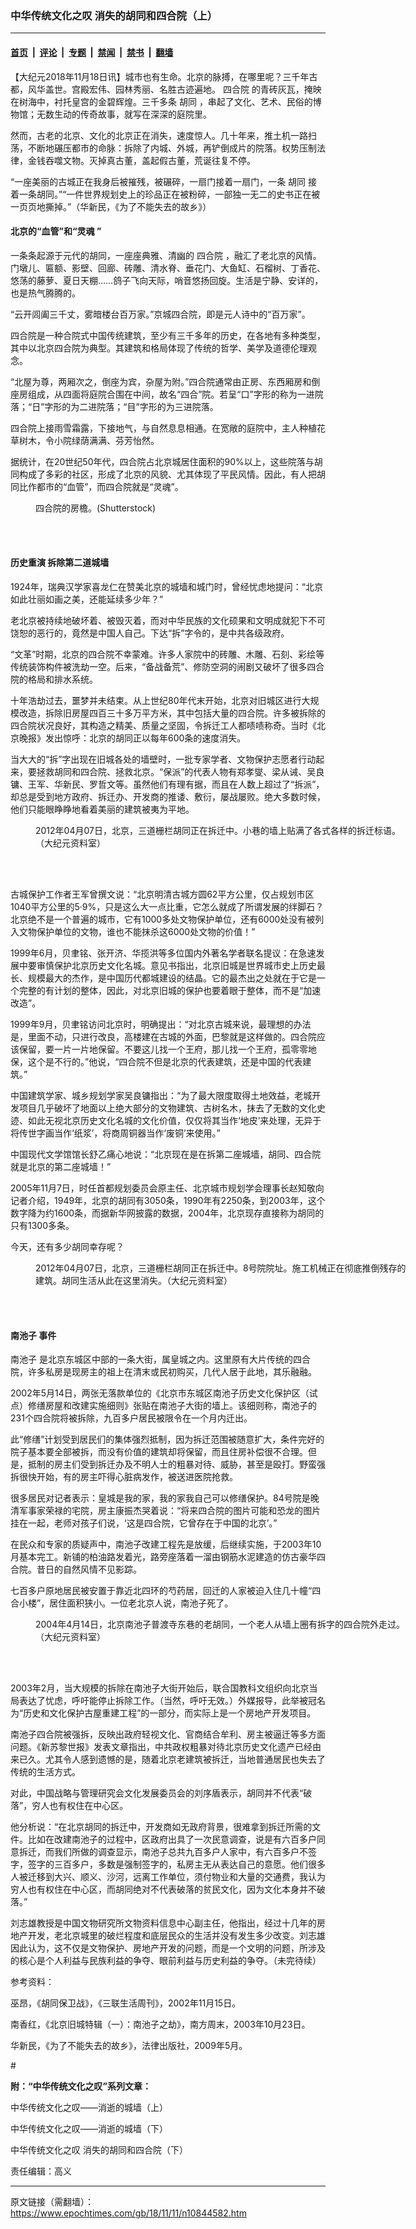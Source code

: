 ### 中华传统文化之叹 消失的胡同和四合院（上）

---

#### [首页](../../../..?n10844582) &nbsp;|&nbsp; [评论](../../../../../epoch-comment?n10844582) &nbsp;|&nbsp; [专题](../../../../../epoch-special?n10844582) &nbsp;|&nbsp; [禁闻](../../../../../epoch-news?n10844582) &nbsp;|&nbsp; [禁书](../../../../../books?n10844582) &nbsp;|&nbsp; [翻墙](https://github.com/gfw-breaker/nogfw/blob/master/README.md?n10844582)


<div class="post_content" id="artbody" itemprop="articleBody">
 <!-- article content begin -->
 <p>
  【大纪元2018年11月18日讯】城市也有生命。北京的脉搏，在哪里呢？三千年古都，风华盖世。宫殿宏伟、园林秀丽、名胜古迹遍地。
  <ok href="https://www.epochtimes.com/gb/tag/%E5%9B%9B%E5%90%88%E9%99%A2.html">
   四合院
  </ok>
  的青砖灰瓦，掩映在树海中，衬托皇宫的金碧辉煌。三千多条
  <ok href="https://www.epochtimes.com/gb/tag/%E8%83%A1%E5%90%8C.html">
   胡同
  </ok>
  ，串起了文化、艺术、民俗的博物馆；无数生动的传奇故事，就写在深深的庭院里。
 </p>
 <p>
  然而，古老的北京、文化的北京正在消失，速度惊人。几十年来，推土机一路扫荡，不断地碾压都市的命脉：拆除了内城、外城，再铲倒成片的院落。权势压制法律，金钱吞噬文物。灭掉真古董，盖起假古董，荒诞往复不停。
 </p>
 <p>
  “一座美丽的古城正在我身后被摧残，被碾碎，一扇门接着一扇门，一条
  <ok href="https://www.epochtimes.com/gb/tag/%E8%83%A1%E5%90%8C.html">
   胡同
  </ok>
  接着一条胡同。”“一件世界规划史上的珍品正在被粉碎，一部独一无二的史书正在被一页页地撕掉。”（华新民，《为了不能失去的故乡》）
 </p>
 <h4>
  <strong>
   北京的“血管”和“灵魂
  </strong>
  <strong>
   ”
  </strong>
 </h4>
 <p>
  一条条起源于元代的胡同，一座座典雅、清幽的
  <ok href="https://www.epochtimes.com/gb/tag/%E5%9B%9B%E5%90%88%E9%99%A2.html">
   四合院
  </ok>
  ，融汇了老北京的风情。门墩儿、匾额、影壁、回廊、砖雕、清水脊、垂花门、大鱼缸、石榴树、丁香花、悠荡的藤萝、夏日天棚……鸽子飞向天际，哨音悠扬回旋。生活是宁静、安详的，也是热气腾腾的。
 </p>
 <p>
  “云开闾阖三千丈，雾暗楼台百万家。”京城四合院，即是元人诗中的“百万家”。
 </p>
 <p>
  四合院是一种合院式中国传统建筑，至少有三千多年的历史，在各地有多种类型，其中以北京四合院为典型。其建筑和格局体现了传统的哲学、美学及道德伦理观念。
 </p>
 <p>
  “北屋为尊，两厢次之，倒座为宾，杂屋为附。”四合院通常由正房、东西厢房和倒座房组成，从四面将庭院合围在中间，故名“四合”院。若呈“口”字形的称为一进院落；“日”字形的为二进院落；“目”字形的为三进院落。
 </p>
 <p>
  四合院上接雨雪霜露，下接地气，与自然息息相通。在宽敞的庭院中，主人种植花草树木，令小院绿荫满满、芬芳怡然。
 </p>
 <p>
  据统计，在20世纪50年代，四合院占北京城居住面积的90%以上，这些院落与胡同构成了多彩的社区，形成了北京的风貌、尤其体现了平民风情。因此，有人把胡同比作都市的“血管”，而四合院就是“灵魂”。
 </p>
 <figure aria-describedby="caption-attachment-10847107" class="wp-caption aligncenter" id="attachment_10847107" style="width: 600px">
  <ok href="https://i.epochtimes.com/assets/uploads/2018/11/shutterstock_1067191427.jpg" target="_blank">
   <img alt="" class="wp-image-10847107 size-large" src="https://i.epochtimes.com/assets/uploads/2018/11/shutterstock_1067191427-600x399.jpg"/>
  </ok>
  <br/><figcaption class="wp-caption-text" id="caption-attachment-10847107">
   四合院的房檐。(Shutterstock)
  </figcaption><br/>
 </figure><br/>
 <h4>
  <strong>
   历史重演 拆除第二道城墙
  </strong>
 </h4>
 <p>
  1924年，瑞典汉学家喜龙仁在赞美北京的城墙和城门时，曾经忧虑地提问：“北京如此壮丽如画之美，还能延续多少年？”
 </p>
 <p>
  老北京被持续地破坏着、被毁灭着，而对中华民族的文化硕果和文明成就犯下不可饶恕的恶行的，竟然是中国人自己。下达“拆”字令的，是中共各级政府。
 </p>
 <p>
  “文革”时期，北京的四合院不幸蒙难。许多人家院中的砖雕、木雕、石刻、彩绘等传统装饰构件被洗劫一空。后来，“备战备荒”、修防空洞的闹剧又破坏了很多四合院的格局和排水系统。
 </p>
 <p>
  十年浩劫过去，噩梦并未结束。从上世纪80年代末开始，北京对旧城区进行大规模改造，拆除旧房屋四百三十多万平方米，其中包括大量的四合院。许多被拆除的四合院状况良好，其构造之精美、质量之坚固，令拆迁工人都啧啧称奇。当时《北京晚报》发出惊呼：北京的胡同正以每年600条的速度消失。
 </p>
 <p>
  当大大的“拆”字出现在旧城各处的墙壁时，一批专家学者、文物保护志愿者行动起来，要拯救胡同和四合院、拯救北京。“保派”的代表人物有郑孝燮、梁从诫、吴良镛、王军、华新民、罗哲文等。虽然他们有理有据，而且在人数上超过了“拆派”，却总是受到地方政府、拆迁办、开发商的推诿、敷衍，屡战屡败。绝大多数时候，他们只能眼睁睁地看着美丽的建筑被夷为平地。
 </p>
 <figure aria-describedby="caption-attachment-10844607" class="wp-caption aligncenter" id="attachment_10844607" style="width: 600px">
  <ok href="https://i.epochtimes.com/assets/uploads/2018/11/VCG11426918658.jpg" target="_blank">
   <img alt="" class="wp-image-10844607" src="https://i.epochtimes.com/assets/uploads/2018/11/VCG11426918658-600x400.jpg"/>
  </ok>
  <br/><figcaption class="wp-caption-text" id="caption-attachment-10844607">
   2012年04月07日，北京，三道栅栏胡同正在拆迁中。小巷的墙上贴满了各式各样的拆迁标语。（大纪元资料室）
  </figcaption><br/>
 </figure><br/>
 <p>
  古城保护工作者王军曾撰文说：“北京明清古城方圆62平方公里，仅占规划市区1040平方公里的5·9%，只是这么大一点比重，它怎么就成了所谓发展的绊脚石？北京绝不是一个普遍的城市，它有1000多处文物保护单位，还有6000处没有被列入文物保护单位的文物，谁也不能抹杀这6000处文物的价值！”
 </p>
 <p>
  1999年6月，贝聿铭、张开济、华揽洪等多位国内外著名学者联名提议：在急速发展中要审慎保护北京历史文化名城。意见书指出，北京旧城是世界城市史上历史最长、规模最大的杰作，是中国历代都城建设的结晶。它的最杰出之处就在于它是一个完整的有计划的整体，因此，对北京旧城的保护也要着眼于整体，而不是“加速改造”。
 </p>
 <p>
  1999年9月，贝聿铭访问北京时，明确提出：“对北京古城来说，最理想的办法是，里面不动，只进行改良，高楼建在古城的外面，巴黎就是这样做的。四合院应该保留，要一片一片地保留。不要这儿找一个王府，那儿找一个王府，孤零零地保，这个是不行的。”他说，“四合院不但是北京的代表建筑，还是中国的代表建筑。”
 </p>
 <p>
  中国建筑学家、城乡规划学家吴良镛指出：“为了最大限度取得土地效益，老城开发项目几乎破坏了地面以上绝大部分的文物建筑、古树名木，抹去了无数的文化史迹、如此无视北京历史文化名城的文化价值，仅仅将其当作‘地皮’来处理，无异于将传世字画当作‘纸浆’，将商周铜器当作‘废铜’来使用。”
 </p>
 <p>
  中国现代文学馆馆长舒乙痛心地说：“北京现在是在拆第二座城墙，胡同、四合院就是北京的第二座城墙！”
 </p>
 <p>
  2005年11月7日，时任首都规划委员会原主任、北京城市规划学会理事长赵知敬向记者介绍，1949年，北京的胡同有3050条，1990年有2250条，到2003年，这个数字降为约1600条，而据新华网披露的数据，2004年，北京现存直接称为胡同的只有1300多条。
 </p>
 <p>
  今天，还有多少胡同幸存呢？
 </p>
 <figure aria-describedby="caption-attachment-10844608" class="wp-caption aligncenter" id="attachment_10844608" style="width: 600px">
  <ok href="https://i.epochtimes.com/assets/uploads/2018/11/f4550dc591d9806959b52cf434e74694.jpg" target="_blank">
   <img alt="" class="wp-image-10844608 size-large" src="https://i.epochtimes.com/assets/uploads/2018/11/f4550dc591d9806959b52cf434e74694-600x400.jpg"/>
  </ok>
  <br/><figcaption class="wp-caption-text" id="caption-attachment-10844608">
   2012年04月07日，北京，三道栅栏胡同正在拆迁中。8号院院址。施工机械正在彻底推倒残存的建筑。胡同生活从此在这里消失。（大纪元资料室）
  </figcaption><br/>
 </figure><br/>
 <h4>
  <strong>
   <ok href="https://www.epochtimes.com/gb/tag/%E5%8D%97%E6%B1%A0%E5%AD%90.html">
    南池子
   </ok>
   事件
  </strong>
 </h4>
 <p>
  <ok href="https://www.epochtimes.com/gb/tag/%E5%8D%97%E6%B1%A0%E5%AD%90.html">
   南池子
  </ok>
  是北京东城区中部的一条大街，属皇城之内。这里原有大片传统的四合院，许多私房是现房主的祖上在清末或民初购买，几代人居于此地，其乐融融。
 </p>
 <p>
  2002年5月14日，两张无落款单位的《北京市东城区南池子历史文化保护区（试点）修缮房屋和改建实施细则》张贴在南池子大街的墙上。该细则称，南池子的231个四合院将被拆除，九百多户居民被限令在一个月内迁出。
 </p>
 <p>
  此“修缮”计划受到居民们的集体强烈抵制，因为拆迁范围被随意扩大，条件完好的院子基本要全部被拆，而没有价值的建筑却将保留，而且住房补偿很不合理。但是，抵制的房主们受到拆迁办及不明人士的粗暴对待、威胁，甚至是殴打。野蛮强拆很快开始，有的房主吓得心脏病发作，被送进医院抢救。
 </p>
 <p>
  很多居民对记者表示：皇城是我的家，我的家我自己可以修缮保护。84号院是晚清军事家荣禄的宅院，房主康振杰哭着说：“将来四合院的图片可能和恐龙的图片挂在一起，老师对孩子们说，‘这是四合院，它曾存在于中国的北京’。”
 </p>
 <p>
  在民众和专家的质疑声中，南池子改建工程先是放缓，后继续实施，于2003年10月基本完工。新铺的柏油路发着光，路旁座落着一溜由钢筋水泥建造的仿古豪华四合院。昔日的自然风情不见影踪。
 </p>
 <p>
  七百多户原地居民被安置于靠近北四环的芍药居，回迁的人家被迫入住几十幢“四合小楼”，居住面积狭小。一位老北京人说，南池子死了。
 </p>
 <figure aria-describedby="caption-attachment-10844610" class="wp-caption aligncenter" id="attachment_10844610" style="width: 600px">
  <ok href="https://i.epochtimes.com/assets/uploads/2018/11/16c35430ec7fc769dc9f07db95df7ed5.jpg" target="_blank">
   <img alt="" class="wp-image-10844610 size-large" src="https://i.epochtimes.com/assets/uploads/2018/11/16c35430ec7fc769dc9f07db95df7ed5-600x398.jpg"/>
  </ok>
  <br/><figcaption class="wp-caption-text" id="caption-attachment-10844610">
   2004年4月14日，北京南池子普渡寺东巷的老胡同，一个老人从墙上圈有拆字的四合院外走过。（大纪元资料室）
  </figcaption><br/>
 </figure><br/>
 <p>
  2003年2月，当大规模的拆除在南池子大街开始后，联合国教科文组织向北京当局表达了忧虑，呼吁能停止拆除工作。（当然，呼吁无效。）外媒报导，此举被冠名为“历史和文化保护古屋重建工程”的一部分，而实际上是一个房地产开发项目。
 </p>
 <p>
  南池子四合院被强拆，反映出政府轻视文化、官商结合牟利、房主被逼迁等多方面问题。《新苏黎世报》发表文章指出，中共政权粗暴对待北京历史文化遗产已经由来已久。尤其令人感到遗憾的是，随着北京老建筑被拆迁，当地普通居民也失去了传统的生活方式。
 </p>
 <p>
  对此，中国战略与管理研究会文化发展委员会的刘序盾表示，胡同并不代表“破落”，穷人也有权住在中心区。
 </p>
 <p>
  他分析说：“在北京胡同的拆迁中，开发商如无政府背景，很难拿到拆迁所需的文件。比如在改建南池子的过程中，区政府出具了一次民意调查，说是有六百多户同意拆迁，而我们所做的调查显示，南池子总共九百多户人家中，有六百多户不签字，签字的三百多户，多数是强制签字的，私房主无从表达自己的意愿。他们很多人被迁移到大兴、顺义、沙河，远离工作单位，须付物业和大量的交通费，我认为穷人也有权住在中心区，而胡同绝对不代表破落的贫民文化，因为文化本身并不破落。”
 </p>
 <p>
  刘志雄教授是中国文物研究所文物资料信息中心副主任，他指出，经过十几年的房地产开发，老北京城里的破烂程度和底层民众的生活并没有发生多少改变。刘志雄因此认为，这不仅是文物保护、房地产开发的问题，而是一个文明的问题，所涉及的核心是个人利益与民族利益的争夺、眼前利益与历史利益的争夺。（未完待续）
 </p>
 <p>
  参考资料：
 </p>
 <p>
  巫昂，《胡同保卫战》，《三联生活周刊》，2002年11月15日。
 </p>
 <p>
  南香红，《北京旧城特辑（一）：南池子之劫》，南方周末，2003年10月23日。
 </p>
 <p>
  华新民，《为了不能失去的故乡》，法律出版社，2009年5月。
 </p>
 <p>
  #
 </p>
 <p>
  <strong>
   附：“中华传统文化之叹”系列文章：
  </strong>
 </p>
 <p>
  <ok href="https://www.epochtimes.com/gb/18/11/7/n10835148.htm">
   中华传统文化之叹——消逝的城墙（上）
  </ok>
 </p>
 <p>
  <ok href="https://www.epochtimes.com/gb/18/11/7/n10835295.htm">
   中华传统文化之叹——消逝的城墙（下）
  </ok>
 </p>
 <p>
  <ok href="https://www.epochtimes.com/gb/18/11/12/n10845591.htm">
   中华传统文化之叹 消失的胡同和四合院（下）
  </ok>
 </p>
 <p>
  责任编辑：高义
 </p>
 <!-- article content end -->
 <div id="below_article_ad">
 </div>
</div>


---

原文链接（需翻墙）：https://www.epochtimes.com/gb/18/11/11/n10844582.htm